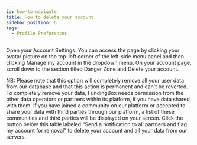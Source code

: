 ```yaml
---
id: how-to-navigate
title: How to delete your account
sidebar_position: 6
tags:
  - Profile Preferences
---
```


Open your Account Settings. You can access the page by clicking your avatar picture on the top-left corner of the left-side menu panel and then clicking Manage my account in the dropdown menu.
On your account page, scroll down to the section titled Danger Zone and Delete your account. 

NB: Please note that this option will completely remove all your user data from our database and that this action is permanent and can't be reverted. To completely remove your data, FundingBox needs permission from the other data operators or partners within its platform, if you have data shared with them. If you have joined a community on our platform or accepted to share your data with third parties through our platform, a list of these communities and third parties will be displayed on your screen. Click the button below this table labeled “Send a notification to all partners and flag my account for removal” to delete your account and all your data from our servers.


